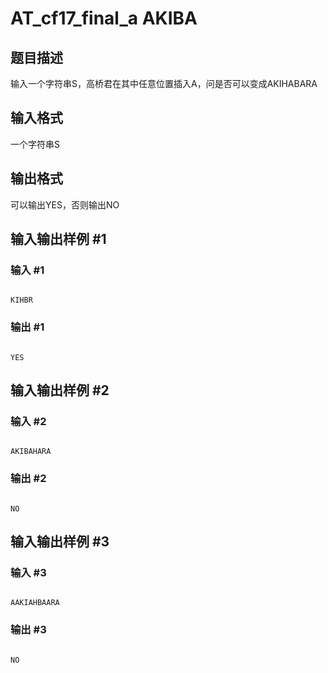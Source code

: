 # AT_cf17_final_a AKIBA

## 题目描述

输入一个字符串S，高桥君在其中任意位置插入A，问是否可以变成AKIHABARA

## 输入格式

一个字符串S

## 输出格式

可以输出YES，否则输出NO

## 输入输出样例 #1

### 输入 #1

```
KIHBR
```

### 输出 #1

```
YES
```

## 输入输出样例 #2

### 输入 #2

```
AKIBAHARA
```

### 输出 #2

```
NO
```

## 输入输出样例 #3

### 输入 #3

```
AAKIAHBAARA
```

### 输出 #3

```
NO
```